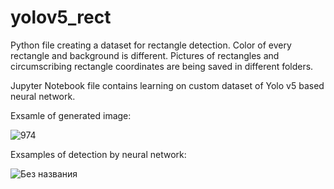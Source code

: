 # yolov5_rect
Python file creating a dataset for rectangle detection. Color of every rectangle and background is different. Pictures of rectangles and circumscribing rectangle coordinates are being saved in different folders.

Jupyter Notebook file contains learning on custom dataset of Yolo v5 based neural network. 

Exsamle of generated image:

![974](https://user-images.githubusercontent.com/103634666/205286132-92a397e7-8228-4b3c-a499-2f69b58c22d2.png)

Exsamples of detection by neural network:

![Без названия](https://user-images.githubusercontent.com/103634666/205288378-0ffff54b-91d9-4cc2-9be3-350214cdb12e.jpeg)
